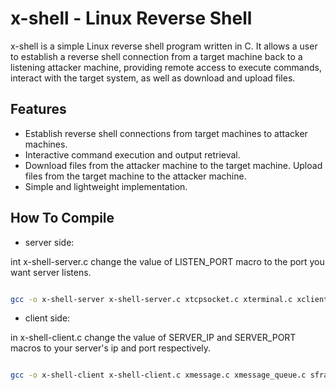 # x-shell - Linux Reverse Shell
x-shell is a simple Linux reverse shell program written in C. It allows a user to establish a reverse shell connection from a target machine back to a listening attacker machine, providing remote access to execute commands, interact with the target system, as well as download and upload files.

## Features
- Establish reverse shell connections from target machines to attacker machines.
- Interactive command execution and output retrieval.
- Download files from the attacker machine to the target machine.
Upload files from the target machine to the attacker machine.
- Simple and lightweight implementation.

## How To Compile


* server side:

int x-shell-server.c change the value of LISTEN_PORT macro to the port you want server listens.
```bash

gcc -o x-shell-server x-shell-server.c xtcpsocket.c xterminal.c xclient-list.c xclient.c xshell.c xmessage_queue.c xmessage.c sfragment.c xfile.c xfragment.c xrequest.c -lm -lpthread -lutil

```

* client side:

in x-shell-client.c change the value of SERVER_IP and SERVER_PORT macros to your server's ip and port respectively.
```bash

gcc -o x-shell-client x-shell-client.c xmessage.c xmessage_queue.c sfragment.c xshell.c xtcpsocket.c xfile.c xrequest.c xfragment.c -lpthread

```